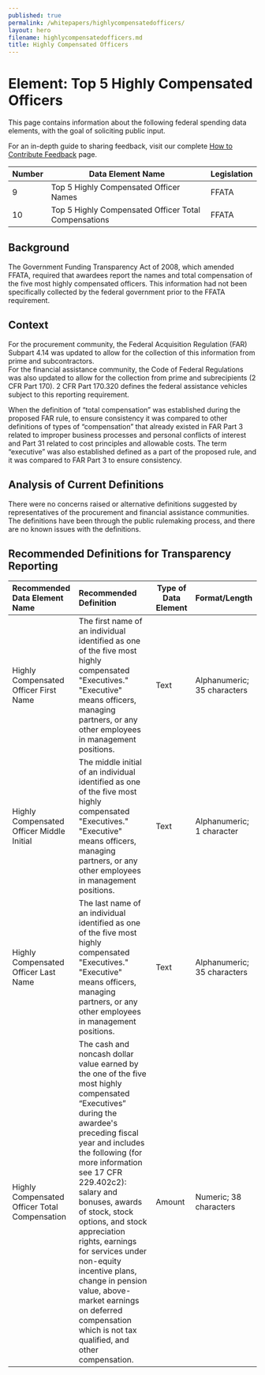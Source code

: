 ```yaml
---
published: true
permalink: /whitepapers/highlycompensatedofficers/
layout: hero
filename: highlycompensatedofficers.md
title: Highly Compensated Officers
---
```


# Element: Top 5 Highly Compensated Officers

This page contains information about the following federal spending data elements, with the goal of soliciting public input.

For an in-depth guide to sharing feedback, visit our complete [How to Contribute Feedback](/feedback/) page.

Number | Data Element Name | Legislation
------ | ---------------- | -----------------
9	| Top 5 Highly Compensated Officer Names	| FFATA
10	| Top 5 Highly Compensated Officer Total Compensations | FFATA

## Background

The Government Funding Transparency Act of 2008, which amended FFATA, required that awardees report the names and total compensation of the five most highly compensated officers.  This information had not been specifically collected by the federal government prior to the FFATA requirement.

## Context

For the procurement community, the Federal Acquisition Regulation (FAR) Subpart 4.14 was updated to allow for the collection of this information from prime and subcontractors.  
For the financial assistance community, the Code of Federal Regulations was also updated to allow for the collection from prime and subrecipients (2 CFR Part 170).  2 CFR Part 170.320 defines the federal assistance vehicles subject to this reporting requirement.

When the definition of “total compensation” was established during the proposed FAR rule, to ensure consistency it was compared to other definitions of types of “compensation” that already existed in FAR Part 3 related to improper business processes and personal conflicts of interest and Part 31 related to cost principles and allowable costs.   The term “executive” was also established defined as a part of the proposed rule, and it was compared to FAR Part 3 to ensure consistency.

## Analysis of Current Definitions

There were no concerns raised or alternative definitions suggested by representatives of the procurement and financial assistance communities.  The definitions have been through the public rulemaking process, and there are no known issues with the definitions.

## Recommended Definitions for Transparency Reporting

Recommended Data Element Name | Recommended Definition | Type of Data Element | Format/Length
:-----------------------------| :--------------------- | -------------------- | :------------
Highly Compensated Officer First Name	| The first name of an individual identified as one of the five most highly compensated "Executives."  "Executive" means officers, managing partners, or any other employees in management positions.	| Text | Alphanumeric; 35 characters
Highly Compensated Officer Middle Initial	| The middle initial of an individual identified as one of the five most highly compensated "Executives."  "Executive" means officers, managing partners, or any other employees in management positions.	| Text | Alphanumeric; 1 character
Highly Compensated Officer Last Name	| The last name of an individual identified as one of the five most highly compensated "Executives." "Executive" means officers, managing partners, or any other employees in management positions.	| Text | Alphanumeric; 35 characters
Highly Compensated Officer Total Compensation	| The cash and noncash dollar value earned by the one of the five most highly compensated “Executives” during the awardee's preceding fiscal year and includes the following (for more information see 17 CFR 229.402c2): salary and bonuses, awards of stock, stock options, and stock appreciation rights, earnings for services under non-equity incentive plans, change in pension value, above-market earnings on deferred compensation which is not tax qualified, and other compensation.	| Amount | Numeric; 38 characters
